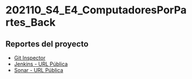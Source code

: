 # 202110_S4_E4_ComputadoresPorPartes_Back

## Reportes del proyecto
* [Git Inspector](https://uniandes-isis2603.github.io/202110_S4_E4_ComputadoresPorPartes_Back/reports/index.html) 
* [Jenkins - URL Pública](http://157.253.238.75:8080/jenkins-isis2603/)
* [Sonar - URL Pública](http://157.253.238.75:8080/sonar-isis2603/)

